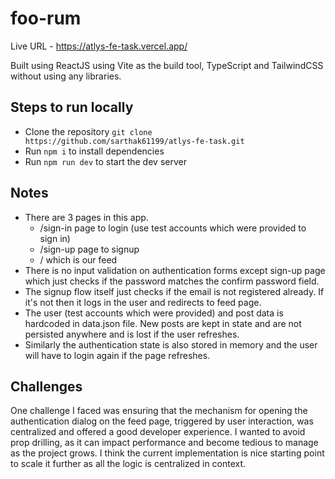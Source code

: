 # foo-rum

Live URL - https://atlys-fe-task.vercel.app/

Built using ReactJS using Vite as the build tool, TypeScript and TailwindCSS without using any libraries.

## Steps to run locally

- Clone the repository `git clone https://github.com/sarthak61199/atlys-fe-task.git`
- Run `npm i` to install dependencies
- Run `npm run dev` to start the dev server

## Notes

- There are 3 pages in this app.
  - /sign-in page to login (use test accounts which were provided to sign in)
  - /sign-up page to signup
  - / which is our feed
- There is no input validation on authentication forms except sign-up page which just checks if the password matches the confirm password field.
- The signup flow itself just checks if the email is not registered already. If it's not then it logs in the user and redirects to feed page.
- The user (test accounts which were provided) and post data is hardcoded in data.json file. New posts are kept in state and are not persisted anywhere and is lost if the user refreshes.
- Similarly the authentication state is also stored in memory and the user will have to login again if the page refreshes.

## Challenges

One challenge I faced was ensuring that the mechanism for opening the authentication dialog on the feed page, triggered by user interaction, was centralized and offered a good developer experience. I wanted to avoid prop drilling, as it can impact performance and become tedious to manage as the project grows. I think the current implementation is nice starting point to scale it further as all the logic is centralized in context.
